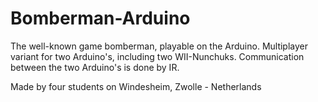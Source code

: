 # Bomberman-Arduino
The well-known game bomberman, playable on the Arduino. Multiplayer variant for two Arduino's, including two WII-Nunchuks.
Communication between the two Arduino's is done by IR.

Made by four students on Windesheim, Zwolle - Netherlands